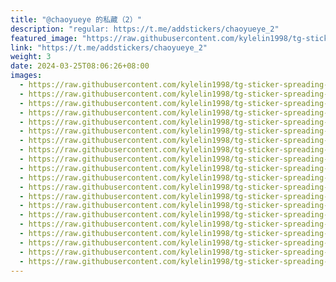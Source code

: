 ```yaml
---
title: "@chaoyueye 的私藏（2）"
description: "regular: https://t.me/addstickers/chaoyueye_2"
featured_image: "https://raw.githubusercontent.com/kylelin1998/tg-sticker-spreading-worldwide-images/main/img/fa6766cd-356f-4900-8bf3-dec4038c944b.jpg"
link: "https://t.me/addstickers/chaoyueye_2"
weight: 3
date: 2024-03-25T08:06:26+08:00
images:
  - https://raw.githubusercontent.com/kylelin1998/tg-sticker-spreading-worldwide-images/main/img/fa6766cd-356f-4900-8bf3-dec4038c944b.jpg
  - https://raw.githubusercontent.com/kylelin1998/tg-sticker-spreading-worldwide-images/main/img/e653217a-72ea-4501-afe1-4e47079728b9.jpg
  - https://raw.githubusercontent.com/kylelin1998/tg-sticker-spreading-worldwide-images/main/img/23521a7e-26ec-44cd-a018-8ee6a10cb6be.jpg
  - https://raw.githubusercontent.com/kylelin1998/tg-sticker-spreading-worldwide-images/main/img/23ee944a-f05a-4732-b2d1-61859cea4a13.jpg
  - https://raw.githubusercontent.com/kylelin1998/tg-sticker-spreading-worldwide-images/main/img/a8e990a1-8c25-4c33-b555-797bb9e71690.jpg
  - https://raw.githubusercontent.com/kylelin1998/tg-sticker-spreading-worldwide-images/main/img/39e3670d-0484-45b6-8bb2-c4dc325e6d06.jpg
  - https://raw.githubusercontent.com/kylelin1998/tg-sticker-spreading-worldwide-images/main/img/57db7cda-128f-458a-8a02-c950c2a35928.jpg
  - https://raw.githubusercontent.com/kylelin1998/tg-sticker-spreading-worldwide-images/main/img/24e0da15-609c-4e2d-93c9-d2bc3f6f1cdc.jpg
  - https://raw.githubusercontent.com/kylelin1998/tg-sticker-spreading-worldwide-images/main/img/cb61480b-970b-40a7-a49b-3408b2d20a29.jpg
  - https://raw.githubusercontent.com/kylelin1998/tg-sticker-spreading-worldwide-images/main/img/320fb4cf-f258-40f7-8451-6ca9581694b5.jpg
  - https://raw.githubusercontent.com/kylelin1998/tg-sticker-spreading-worldwide-images/main/img/5c639558-b87f-403a-87fb-8d2f12982e90.jpg
  - https://raw.githubusercontent.com/kylelin1998/tg-sticker-spreading-worldwide-images/main/img/16e4e479-e895-4908-984a-112b4f9c6288.jpg
  - https://raw.githubusercontent.com/kylelin1998/tg-sticker-spreading-worldwide-images/main/img/2531ed32-0e86-449b-b98c-99d70df078e5.jpg
  - https://raw.githubusercontent.com/kylelin1998/tg-sticker-spreading-worldwide-images/main/img/21445c89-d860-4384-9a52-dd627cfe269c.jpg
  - https://raw.githubusercontent.com/kylelin1998/tg-sticker-spreading-worldwide-images/main/img/fe6160a7-89e7-454a-b0ad-9a3c3c5433fd.jpg
  - https://raw.githubusercontent.com/kylelin1998/tg-sticker-spreading-worldwide-images/main/img/efa67aac-bb64-4182-a7eb-e782c447e157.jpg
  - https://raw.githubusercontent.com/kylelin1998/tg-sticker-spreading-worldwide-images/main/img/c4a33719-7534-4516-93cf-6d90573fabd6.jpg
  - https://raw.githubusercontent.com/kylelin1998/tg-sticker-spreading-worldwide-images/main/img/80112cc0-6539-4363-b8ef-b975a3a4302c.jpg
  - https://raw.githubusercontent.com/kylelin1998/tg-sticker-spreading-worldwide-images/main/img/fa876453-19a7-470f-b1c1-902d6e7d9c95.jpg
  - https://raw.githubusercontent.com/kylelin1998/tg-sticker-spreading-worldwide-images/main/img/1da80286-50c7-4c0f-9e3e-578a37a0b197.jpg
---
```

